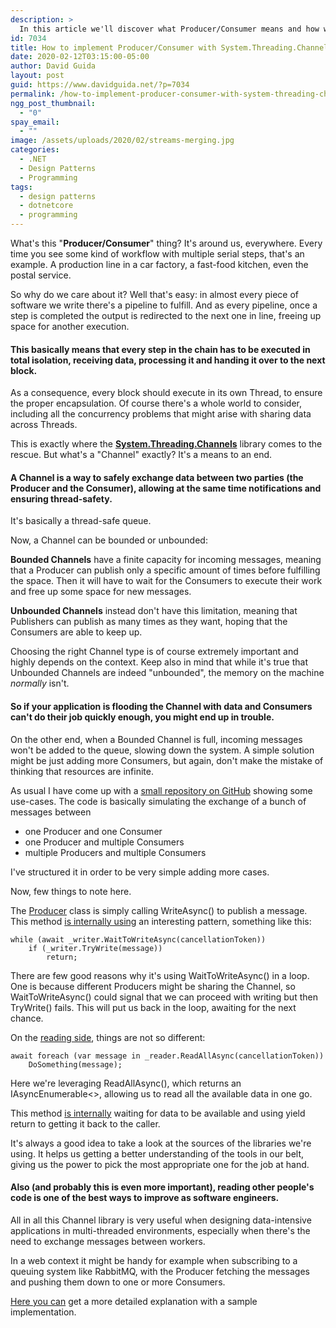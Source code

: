 ```yaml
---
description: >
  In this article we'll discover what Producer/Consumer means and how we can leverage the .NET Core library System.Threading.Channels to implement it.
id: 7034
title: How to implement Producer/Consumer with System.Threading.Channels
date: 2020-02-12T03:15:00-05:00
author: David Guida
layout: post
guid: https://www.davidguida.net/?p=7034
permalink: /how-to-implement-producer-consumer-with-system-threading-channels/
ngg_post_thumbnail:
  - "0"
spay_email:
  - ""
image: /assets/uploads/2020/02/streams-merging.jpg
categories:
  - .NET
  - Design Patterns
  - Programming
tags:
  - design patterns
  - dotnetcore
  - programming
---
```

What's this "**Producer/Consumer**" thing? It's around us, everywhere. Every time you see some kind of workflow with multiple serial steps, that's an example. A production line in a car factory, a fast-food kitchen, even the postal service.

So why do we care about it? Well that's easy: in almost every piece of software we write there's a pipeline to fulfill. And as every pipeline, once a step is completed the output is redirected to the next one in line, freeing up space for another execution.

#### This basically means that every step in the chain has to be executed in total isolation, receiving data, processing it and handing it over to the next block.

As a consequence, every block should execute in its own Thread, to ensure the proper encapsulation. Of course there's a whole world to consider, including all the concurrency problems that might arise with sharing data across Threads.

This is exactly where the **<a rel="noreferrer noopener" aria-label="System.Threading.Channels (opens in a new tab)" href="https://www.nuget.org/packages/System.Threading.Channels/" target="_blank">System.Threading.Channels</a>** library comes to the rescue. But what's a "Channel" exactly? It's a means to an end. 

#### A **Channel** is a way to safely exchange data between two parties (the Producer and the Consumer), allowing at the same time notifications and ensuring thread-safety.

It's basically a thread-safe queue. 

Now, a Channel can be bounded or unbounded:

**Bounded Channels** have a finite capacity for incoming messages, meaning that a Producer can publish only a specific amount of times before fulfilling the space. Then it will have to wait for the Consumers to execute their work and free up some space for new messages.

**Unbounded Channels** instead don't have this limitation, meaning that Publishers can publish as many times as they want, hoping that the Consumers are able to keep up. 

Choosing the right Channel type is of course extremely important and highly depends on the context. Keep also in mind that while it's true that Unbounded Channels are indeed "unbounded", the memory on the machine _normally_ isn't. 

#### So if your application is flooding the Channel with data and Consumers can't do their job quickly enough, you might end up in trouble.

On the other end, when a Bounded Channel is full, incoming messages won't be added to the queue, slowing down the system. A simple solution might be just adding more Consumers, but again, don't make the mistake of thinking that resources are infinite.

As usual I have come up with a <a rel="noreferrer noopener" aria-label="small repository on GitHub (opens in a new tab)" href="https://github.com/mizrael/ChannelsExample/tree/master/ChannelsExample" target="_blank">small repository on GitHub</a> showing some use-cases. The code is basically simulating the exchange of a bunch of messages between

  * one Producer and one Consumer
  * one Producer and multiple Consumers
  * multiple Producers and multiple Consumers

I've structured it in order to be very simple adding more cases. 

Now, few things to note here.

The <a rel="noreferrer noopener" aria-label="Producer (opens in a new tab)" href="https://github.com/mizrael/ChannelsExample/tree/master/ChannelsExample" target="_blank">Producer</a> class is simply calling WriteAsync() to publish a message. This method <a href="https://github.com/dotnet/runtime/blob/master/src/libraries/System.Threading.Channels/src/System/Threading/Channels/ChannelWriter.cs" target="_blank" rel="noreferrer noopener" aria-label="is internally using (opens in a new tab)">is internally using</a> an interesting pattern, something like this:

<pre class="wp-block-code"><code>while (await _writer.WaitToWriteAsync(cancellationToken))
    if (_writer.TryWrite(message))
        return;</code></pre>

There are few good reasons why it's using WaitToWriteAsync() in a loop. One is because different Producers might be sharing the Channel, so WaitToWriteAsync() could signal that we can proceed with writing but then TryWrite() fails. This will put us back in the loop, awaiting for the next chance.

On the <a href="https://github.com/mizrael/ChannelsExample/blob/master/ChannelsExample/Consumer.cs" target="_blank" rel="noreferrer noopener" aria-label="reading side (opens in a new tab)">reading side</a>, things are not so different:

<pre class="wp-block-code"><code>await foreach (var message in _reader.ReadAllAsync(cancellationToken))
    DoSomething(message);</code></pre>

Here we're leveraging ReadAllAsync(), which returns an IAsyncEnumerable<>, allowing us to read all the available data in one go.

This method <a rel="noreferrer noopener" aria-label="is internally (opens in a new tab)" href="https://github.com/dotnet/runtime/blob/master/src/libraries/System.Threading.Channels/src/System/Threading/Channels/ChannelReader.netcoreapp.cs" target="_blank">is internally</a> waiting for data to be available and using yield return to getting it back to the caller. 

It's always a good idea to take a look at the sources of the libraries we're using. It helps us getting a better understanding of the tools in our belt, giving us the power to pick the most appropriate one for the job at hand. 

#### Also (and probably this is even more important), reading other people's code is one of the best ways to improve as software engineers.

All in all this Channel library is very useful when designing data-intensive applications in multi-threaded environments, especially when there's the need to exchange messages between workers. 

In a web context it might be handy for example when subscribing to a queuing system like RabbitMQ, with the Producer fetching the messages and pushing them down to one or more Consumers.

<a rel="noreferrer noopener" aria-label="Here you can (opens in a new tab)" href="https://www.davidguida.net/consuming-message-queues-using-net-core-background-workers-part-4-adding-system-threading-channels/" target="_blank">Here you can</a> get a more detailed explanation with a sample implementation.

<div class="post-details-footer-widgets">
</div>